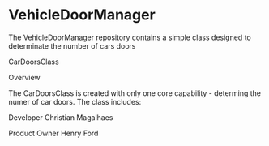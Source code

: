 # VehicleDoorManager
The VehicleDoorManager repository contains a simple class designed to determinate the number of cars doors

CarDoorsClass

Overview

The CarDoorsClass is created with only one core capability - determing the numer of car doors. The class includes:


Developer
Christian Magalhaes

Product Owner
Henry Ford